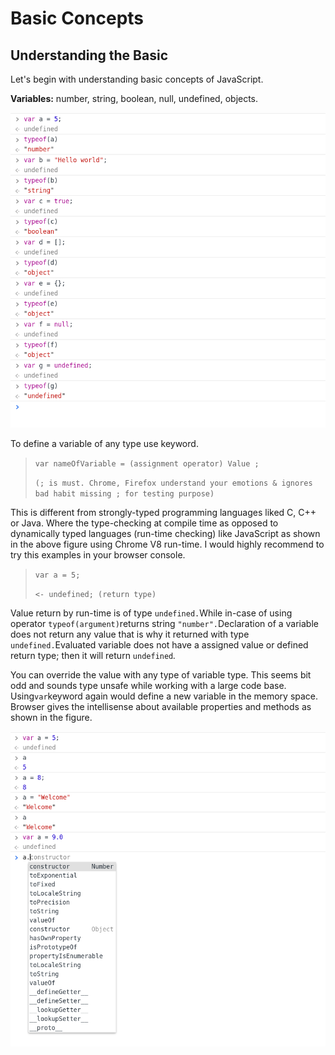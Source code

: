 # Basic Concepts

## Understanding the Basic

Let's begin with understanding basic concepts of JavaScript.

**Variables:** number, string, boolean, null, undefined, objects.

![](../.gitbook/assets/variable.png)

To define a variable of any type use keyword.

> `var nameOfVariable = (assignment operator) Value ;`
>
> `(; is must. Chrome, Firefox understand your emotions & ignores bad habit missing ; for testing purpose)`

This is different from strongly-typed programming languages liked C, C++ or Java. Where the type-checking at compile time as opposed to dynamically typed languages \(run-time checking\) like JavaScript as shown in the above figure using Chrome V8 run-time. I would highly recommend to try this examples in your browser console.

> `var a = 5;`
>
> `<- undefined; (return type)`

Value return by run-time is of type `undefined.`While in-case of using operator `typeof(argument)`returns string `"number".`Declaration of a variable does not return any value that is why it returned with type `undefined.`Evaluated variable does not have a assigned value or defined return type; then it will return `undefined`_._

You can override the value with any type of variable type. This seems bit odd and sounds type unsafe while working with a large code base. Using`var`keyword again would define a new variable in the memory space. Browser gives the intellisense about available properties and methods as shown in the figure.  


![](../.gitbook/assets/variabl-2.png)

